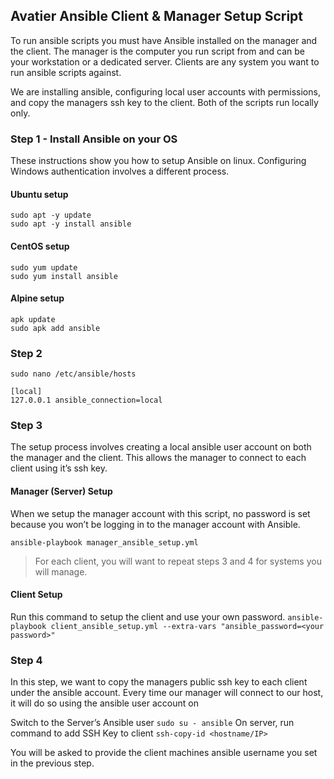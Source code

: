 ## Avatier Ansible Client & Manager Setup Script

To run ansible scripts you must have Ansible installed on the manager and the client. The manager is the computer you run script from and can be your workstation or a dedicated server. Clients are any system you want to run ansible scripts against.

We are installing ansible, configuring local user accounts with permissions, and copy the managers ssh key to the client. Both of the scripts run locally only.

### Step 1 - Install Ansible on your OS

These instructions show you how to setup Ansible on linux. Configuring Windows authentication involves a different process.

#### Ubuntu setup
```
sudo apt -y update
sudo apt -y install ansible
```
#### CentOS setup
```
sudo yum update
sudo yum install ansible
```
#### Alpine setup
```
apk update
sudo apk add ansible
```

### Step 2
`sudo nano /etc/ansible/hosts`

```
[local]
127.0.0.1 ansible_connection=local
```

### Step 3
The setup process involves creating a local ansible user account on both the manager and the client. This allows the manager to connect to each client using it’s ssh key.

#### Manager (Server) Setup
When we setup the manager account with this script, no password is set because you won’t be logging in to the manager account with Ansible.

`ansible-playbook manager_ansible_setup.yml`

> For each client, you will want to repeat steps 3 and 4 for systems you will manage.

#### Client Setup

Run this command to setup the client and use your own password.
`ansible-playbook client_ansible_setup.yml --extra-vars "ansible_password=<your password>"`


### Step 4
In this step, we want to copy the managers public ssh key to each client under the ansible account. Every time our manager will connect to our host, it will do so using the ansible user account on

Switch to the Server’s Ansible user
`sudo su - ansible`
On server, run command to add SSH Key to client 
`ssh-copy-id <hostname/IP>`

You will be asked to provide the client machines ansible username you set in the previous step.

